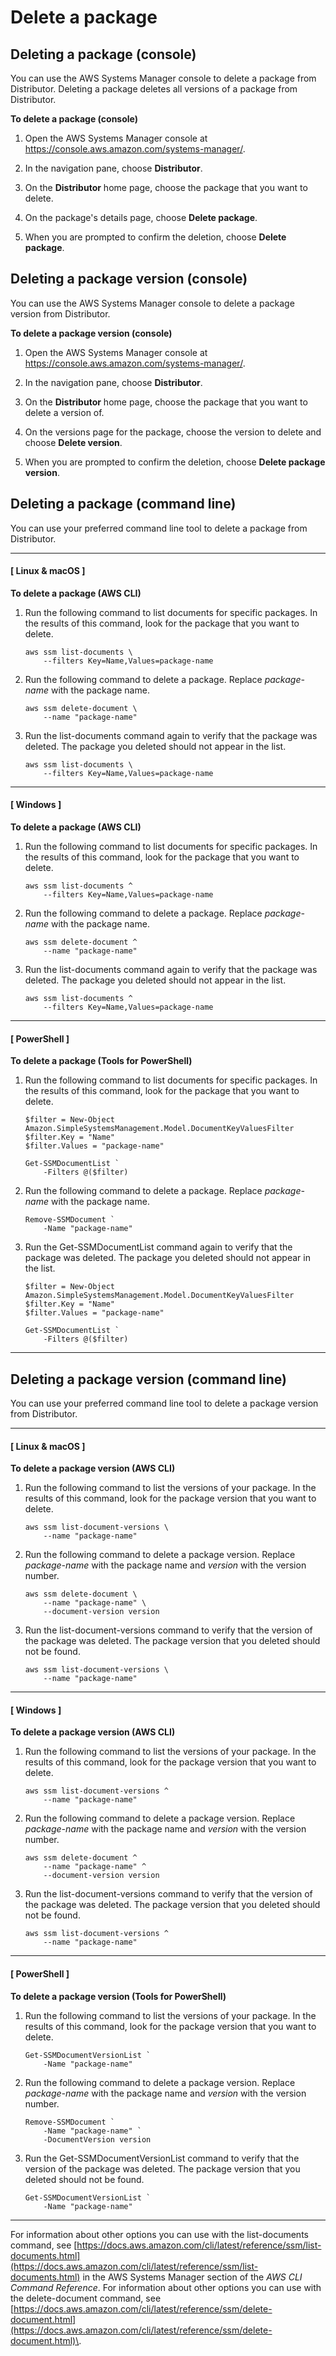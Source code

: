 # Delete a package<a name="distributor-working-with-packages-dpkg"></a>

## Deleting a package \(console\)<a name="distributor-delete-pkg-console"></a>

You can use the AWS Systems Manager console to delete a package from Distributor\. Deleting a package deletes all versions of a package from Distributor\.

**To delete a package \(console\)**

1. Open the AWS Systems Manager console at [https://console\.aws\.amazon\.com/systems\-manager/](https://console.aws.amazon.com/systems-manager/)\.

1. In the navigation pane, choose **Distributor**\.

1. On the **Distributor** home page, choose the package that you want to delete\.

1. On the package's details page, choose **Delete package**\.

1. When you are prompted to confirm the deletion, choose **Delete package**\.

## Deleting a package version \(console\)<a name="distributor-delete-pkg-version-console"></a>

You can use the AWS Systems Manager console to delete a package version from Distributor\.

**To delete a package version \(console\)**

1. Open the AWS Systems Manager console at [https://console\.aws\.amazon\.com/systems\-manager/](https://console.aws.amazon.com/systems-manager/)\.

1. In the navigation pane, choose **Distributor**\.

1. On the **Distributor** home page, choose the package that you want to delete a version of\.

1. On the versions page for the package, choose the version to delete and choose **Delete version**\.

1. When you are prompted to confirm the deletion, choose **Delete package version**\.

## Deleting a package \(command line\)<a name="distributor-delete-pkg-cli"></a>

You can use your preferred command line tool to delete a package from Distributor\.

------
#### [ Linux & macOS ]

**To delete a package \(AWS CLI\)**

1. Run the following command to list documents for specific packages\. In the results of this command, look for the package that you want to delete\.

   ```
   aws ssm list-documents \
       --filters Key=Name,Values=package-name
   ```

1. Run the following command to delete a package\. Replace *package\-name* with the package name\.

   ```
   aws ssm delete-document \
       --name "package-name"
   ```

1. Run the list\-documents command again to verify that the package was deleted\. The package you deleted should not appear in the list\.

   ```
   aws ssm list-documents \
       --filters Key=Name,Values=package-name
   ```

------
#### [ Windows ]

**To delete a package \(AWS CLI\)**

1. Run the following command to list documents for specific packages\. In the results of this command, look for the package that you want to delete\.

   ```
   aws ssm list-documents ^
       --filters Key=Name,Values=package-name
   ```

1. Run the following command to delete a package\. Replace *package\-name* with the package name\.

   ```
   aws ssm delete-document ^
       --name "package-name"
   ```

1. Run the list\-documents command again to verify that the package was deleted\. The package you deleted should not appear in the list\.

   ```
   aws ssm list-documents ^
       --filters Key=Name,Values=package-name
   ```

------
#### [ PowerShell ]

**To delete a package \(Tools for PowerShell\)**

1. Run the following command to list documents for specific packages\. In the results of this command, look for the package that you want to delete\.

   ```
   $filter = New-Object Amazon.SimpleSystemsManagement.Model.DocumentKeyValuesFilter
   $filter.Key = "Name"
   $filter.Values = "package-name"
   
   Get-SSMDocumentList `
       -Filters @($filter)
   ```

1. Run the following command to delete a package\. Replace *package\-name* with the package name\.

   ```
   Remove-SSMDocument `
       -Name "package-name"
   ```

1. Run the Get\-SSMDocumentList command again to verify that the package was deleted\. The package you deleted should not appear in the list\.

   ```
   $filter = New-Object Amazon.SimpleSystemsManagement.Model.DocumentKeyValuesFilter
   $filter.Key = "Name"
   $filter.Values = "package-name"
   
   Get-SSMDocumentList `
       -Filters @($filter)
   ```

------

## Deleting a package version \(command line\)<a name="distributor-delete-pkg-version-cli"></a>

You can use your preferred command line tool to delete a package version from Distributor\.

------
#### [ Linux & macOS ]

**To delete a package version \(AWS CLI\)**

1. Run the following command to list the versions of your package\. In the results of this command, look for the package version that you want to delete\.

   ```
   aws ssm list-document-versions \
       --name "package-name"
   ```

1. Run the following command to delete a package version\. Replace *package\-name* with the package name and *version* with the version number\.

   ```
   aws ssm delete-document \
       --name "package-name" \
       --document-version version
   ```

1. Run the list\-document\-versions command to verify that the version of the package was deleted\. The package version that you deleted should not be found\.

   ```
   aws ssm list-document-versions \
       --name "package-name"
   ```

------
#### [ Windows ]

**To delete a package version \(AWS CLI\)**

1. Run the following command to list the versions of your package\. In the results of this command, look for the package version that you want to delete\.

   ```
   aws ssm list-document-versions ^
       --name "package-name"
   ```

1. Run the following command to delete a package version\. Replace *package\-name* with the package name and *version* with the version number\.

   ```
   aws ssm delete-document ^
       --name "package-name" ^
       --document-version version
   ```

1. Run the list\-document\-versions command to verify that the version of the package was deleted\. The package version that you deleted should not be found\.

   ```
   aws ssm list-document-versions ^
       --name "package-name"
   ```

------
#### [ PowerShell ]

**To delete a package version \(Tools for PowerShell\)**

1. Run the following command to list the versions of your package\. In the results of this command, look for the package version that you want to delete\.

   ```
   Get-SSMDocumentVersionList `
       -Name "package-name"
   ```

1. Run the following command to delete a package version\. Replace *package\-name* with the package name and *version* with the version number\.

   ```
   Remove-SSMDocument `
       -Name "package-name" `
       -DocumentVersion version
   ```

1. Run the Get\-SSMDocumentVersionList command to verify that the version of the package was deleted\. The package version that you deleted should not be found\.

   ```
   Get-SSMDocumentVersionList `
       -Name "package-name"
   ```

------

For information about other options you can use with the list\-documents command, see [https://docs.aws.amazon.com/cli/latest/reference/ssm/list-documents.html](https://docs.aws.amazon.com/cli/latest/reference/ssm/list-documents.html) in the AWS Systems Manager section of the *AWS CLI Command Reference*\. For information about other options you can use with the delete\-document command, see [https://docs.aws.amazon.com/cli/latest/reference/ssm/delete-document.html](https://docs.aws.amazon.com/cli/latest/reference/ssm/delete-document.html)\.